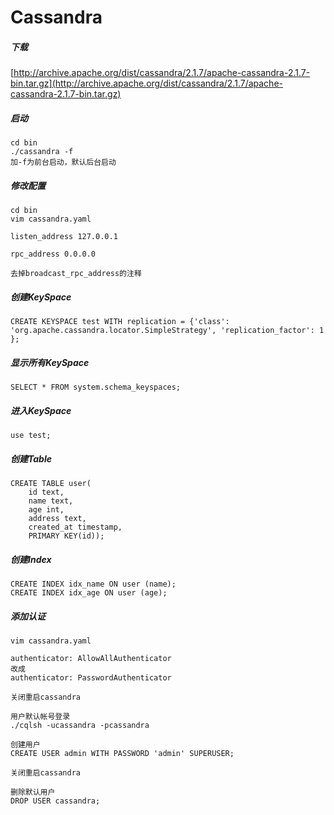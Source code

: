 # Cassandra

##### 下载
[http://archive.apache.org/dist/cassandra/2.1.7/apache-cassandra-2.1.7-bin.tar.gz](http://archive.apache.org/dist/cassandra/2.1.7/apache-cassandra-2.1.7-bin.tar.gz)

##### 启动
	cd bin
	./cassandra -f
	加-f为前台启动，默认后台启动
	
##### 修改配置
	cd bin
	vim cassandra.yaml
	
	listen_address 127.0.0.1

	rpc_address 0.0.0.0

	去掉broadcast_rpc_address的注释
	
##### 创建KeySpace
	CREATE KEYSPACE test WITH replication = {'class': 'org.apache.cassandra.locator.SimpleStrategy', 'replication_factor': 1 };

##### 显示所有KeySpace
	SELECT * FROM system.schema_keyspaces;
	
##### 进入KeySpace
	use test;
	
##### 创建Table
	CREATE TABLE user(
		id text,
		name text,
		age int,
		address text,
		created_at timestamp,
		PRIMARY KEY(id));

##### 创建Index
	CREATE INDEX idx_name ON user (name);
	CREATE INDEX idx_age ON user (age);
	
##### 添加认证
	vim cassandra.yaml
	
	authenticator: AllowAllAuthenticator
	改成
	authenticator: PasswordAuthenticator
	
	关闭重启cassandra
	
	用户默认帐号登录
	./cqlsh -ucassandra -pcassandra
	
	创建用户
	CREATE USER admin WITH PASSWORD 'admin' SUPERUSER;
	
	关闭重启cassandra
	
	删除默认用户
	DROP USER cassandra;